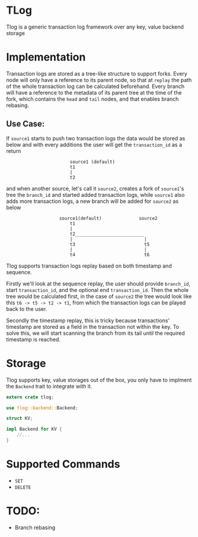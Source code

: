 # TLog

Tlog is a generic transaction log framework over any key, value backend storage

# Implementation

Transaction logs are stored as a tree-like structure to support forks. Every node will only have a reference to its parent node, so that at `replay` the path of the whole transaction log can be calculated beforehand. Every branch will have a reference to the metadata of its parent tree at the time of the fork, which contains the `head` and `tail` nodes, and that enables branch rebasing.

## Use Case:

If `source1` starts to push two transaction logs the data would be stored as below and with every additions the user will get the `transaction_id` as a return

```
                        source1 (default)
                        t1
                        |
                        t2
```

and when another source, let's call it `source2`, creates a fork of `source1`'s tree the `branch_id` and started added transaction logs, while `source1` also adds more transaction logs, a new branch will be added for `source2` as below

```
                    source1(default)              source2
                        t1
                        |
                        t2__________________________
                        |                           |
                        t3                          t5
                        |                           |
                        t4                          t6
```

Tlog supports transaction logs replay based on both timestamp and sequence.

Firstly we'll look at the sequence replay, the user should provide `branch_id`, start `transaction_id`, and the optional end `transaction_id`. Then the whole tree would be calculated first, in the case of `source2` the tree would look like this `t6 -> t5 -> t2 -> t1`, from which the transaction logs can be played back to the user.

Secondly the timestamp replay, this is tricky because transactions' timestamp are stored as a field in the transaction not within the key. To solve this, we will start scanning the branch from its tail until the required timestamp is reached.

# Storage

Tlog supports key, value storages out of the box, you only have to implment the `Backend` trait to integrate with it.

```rust
extern crate tlog;

use tlog::backend::Backend;

struct KV;

impl Backend for KV {
    //...
}
```

# Supported Commands

* `SET`
* `DELETE`

# TODO:

* Branch rebasing
